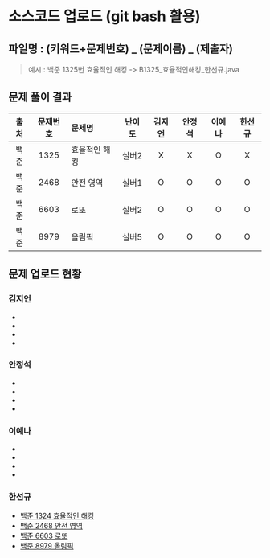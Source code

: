 # 소스코드 업로드 (git bash 활용)


## 파일명 : (키워드+문제번호) _ (문제이름) _ (제출자)
>예시 : 백준 1325번 효율적인 해킹 -> B1325_효율적인해킹_한선규.java

## 문제 풀이 결과
<!-- Table -->
|출처|문제번호|문제명|난이도|김지언|안정석|이예나|한선규|
|:--:|:--:|:--|:--:|:--:|:--:|:--:|:--:|
|백준|1325|효율적인 해킹|실버2|X|X|O|X|
|백준|2468|안전 영역|실버1|O|O|O|O|
|백준|6603|로또|실버2|O|O|O|O|
|백준|8979|올림픽|실버5|O|O|O|O|

## 문제 업로드 현황

### 김지언
-
-
-
-

### 안정석
-
-
-
-

### 이예나
- 
-
-
-

### 한선규
- [백준 1324 효율적인 해킹](https://github.com/S6-Daejeon4-Study/D4-4idiots-Study/blob/main/1%EC%A3%BC%EC%B0%A8/%EB%B0%B1%EC%A4%80%201325%20%ED%9A%A8%EC%9C%A8%EC%A0%81%EC%9D%B8%20%ED%95%B4%ED%82%B9/B1325_%ED%9A%A8%EC%9C%A8%EC%A0%81%EC%9D%B8%ED%95%B4%ED%82%B9_%ED%95%9C%EC%84%A0%EA%B7%9C.java)
- [백준 2468 안전 영역](https://github.com/S6-Daejeon4-Study/D4-4idiots-Study/blob/main/1%EC%A3%BC%EC%B0%A8/%EB%B0%B1%EC%A4%80%202468%20%EC%95%88%EC%A0%84%20%EC%98%81%EC%97%AD/B2468_%EC%95%88%EC%A0%84%EC%98%81%EC%97%AD_%ED%95%9C%EC%84%A0%EA%B7%9C.java)
- [백준 6603 로또](https://github.com/S6-Daejeon4-Study/D4-4idiots-Study/blob/main/1%EC%A3%BC%EC%B0%A8/%EB%B0%B1%EC%A4%80%206603%20%EB%A1%9C%EB%98%90/B6603_%EB%A1%9C%EB%98%90_%ED%95%9C%EC%84%A0%EA%B7%9C.java)
- [백준 8979 올림픽](https://github.com/S6-Daejeon4-Study/D4-4idiots-Study/blob/main/1%EC%A3%BC%EC%B0%A8/%EB%B0%B1%EC%A4%80%208979%20%EC%98%AC%EB%A6%BC%ED%94%BD/B8979_%EC%98%AC%EB%A6%BC%ED%94%BD_%ED%95%9C%EC%84%A0%EA%B7%9C.java)
